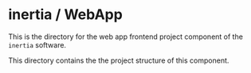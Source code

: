# inertia / WebApp
This is the directory for the web app frontend project component of the `inertia` software.

This directory contains the the project structure of this component.